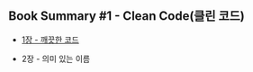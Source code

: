 <h2>Book Summary #1 - Clean Code(클린 코드)</h2>

<ul>
	<li><p><a href="https://github.com/GoToGuy91/book-summary-clean-code/blob/main/Chapter%2001.md">
	1장 - 깨끗한 코드</p></li>
	<li><p><a>2장 - 의미 있는 이름</p></li>
</ul>
